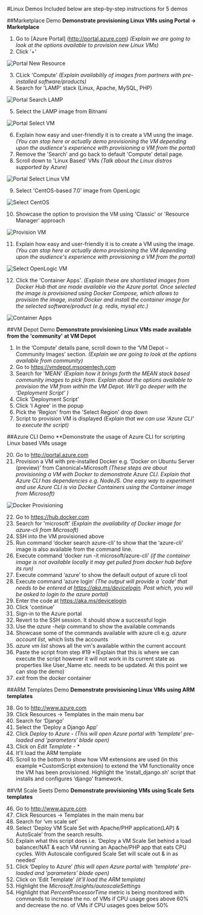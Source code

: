 #Linux Demos
Included below are step-by-step instructions for 5 demos

##Marketplace Demo
**Demonstrate provisioning Linux VMs using Portal -> Marketplace**

  1. Go to [Azure Portal] (http://portal.azure.com) *(Explain we are going to look at the options available to provision new Linux VMs)*
  2. Click '+' 

  ![Portal New Resource](media/image001.png)

  3. CLick 'Compute' *(Explain availabilily of images from partners with pre-installed software/products)*
  4. Search for 'LAMP' stack (Linux, Apache, MySQL, PHP)
 
  ![Portal Search LAMP](media/image003.png)
  
  5. Select the LAMP image from Bitnami
  
  ![Portal Select VM](media/image005.png)

  6. Explain how easy and user-friendly it is to create a VM usng the image. *(You can stop here or actually demo provisioning the VM depending upon the audience's experience with provisioning a VM from the portal)*
  7. Remove the 'Search' and go back to default 'Compute' detail page.
  8. Scroll down to 'Linux Based' VMs *(Talk about the Linux distros supported by Azure)*
   
  ![Portal Select Linux VM](media/image007.png)  

  9. Select 'CentOS-based 7.0' image from OpenLogic
   
  ![Select CentOS](media/image009.png) 

  10. Showcase the option to provision the VM using 'Classic' or 'Resource Manager' approach
  
  ![Provision VM](media/image011.png) 
  
  11. Explain how easy and user-friendly it is to create a VM using the image. *(You can stop here or actually demo provisioning the VM depending upon the audience's experience with provisioning a VM from the portal)*
  
  ![Select OpenLogic VM](media/image013.png)

  12. Click the 'Container Apps'. *(Explain these are shortlisted images from Docker Hub that are made available via the Azure portal. Once selected the image is provisioned using Docker Compose, which allows to provision the image, install Docker and install the container image for the selected software/product (e.g. redis, mysql etc.)*
  
  ![Container Apps](media/image015.png)

  ##VM Depot Demo
  **Demonstrate provisioning Linux VMs made available from the 'community' at VM Depot**
  
  1. In the ‘Compute’ details pane, scroll down to the ‘VM Depot – Community Images’ section. *(Explain we are going to look at the options available from community)*
  2. Go to https://vmdepot.msopentech.com
  3. Search for 'MEAN' *(Explain how it brings forth the MEAN stack based community images to pick from. Explain about the options available to provision the VM from within the VM Depot. We’ll go deeper with the ‘Deployment Script’ )*
  4. Click 'Deployment Script'
  5. Click 'I Agree' in the popup
  6. Pick the 'Region' from the 'Select Region' drop down
  7. Script to provision VM is displayed *(Explain that we can use 'Azure CLI' to execute the script)*


##Azure CLI Demo
**Demonstrate the usage of Azure CLI for scripting Linux based VMs usage

  20.	Go to http://portal.azure.com 
  21.	Provision a VM with pre-installed Docker e.g. ‘Docker on Ubuntu Server (preview)’ from Canonical+Microsoft *(These steps are about provisioning a VM with Docker to demonstrate Azure CLI. Explain that Azure CLI has dependencies e.g. NodeJS. One easy way to experiment and use Azure CLI is via Docker Containers using the Container image from Microsoft)*
  	
  ![Docker Provisioning](media/image029.jpg)

  22.	Go to https://hub.docker.com
  23.	Search for 'microsoft' *(Explain the availability of Docker image for azure-cli from Microsoft)*
  24.	SSH into the VM provisioned above
  25.	Run command ‘docker search azure-cli’ to show that the ‘azure-cli’ image is also available from the command line.
  26.	Execute command ‘docker run -it microsoft/azure-cli’ *(if the container image is not available locally it may get pulled from docker hub before its run)*
  27.	Execute command ‘azure’ to show the default output of azure cli tool
  28.	Execute command ‘azure login’ *(The output will provide a ‘code’ that needs to be entered at https://aka.ms/devicelogin. Post which, you will be asked to login to the azure portal)*
  29.	Enter the code at https://aka.ms/devicelogin
  30.	Click 'continue'
  31.	Sign-in to the Azure portal
  32.	Revert to the SSH session. It should show a successful login
  33.	Use the *azure -help* command to show the available commands
  34.	Showcase some of the commands available with azure cli e.g. *azure account list*, which lists the accounts
  35.	*azure vm list* shows all the vm's available within the current account
  36.	Paste the script from step #19 *(Explain that this is where we can execute the script however it will not work in its current state as properties like User_Name etc. needs to be updated. At this point we can stop the demo)
  37.	*exit* from the *docker* container
  

##ARM Templates Demo
**Demonstrate provisioning Linux VMs using ARM templates**

  38. Go to http://www.azure.com  
  39.	Click Resources -> Templates in the main menu bar 
  40.	Search for ‘Django’
  41.	Select the ‘Deploy a Django App’
  42.	Click *Deploy to Azure* - *(This will open Azure portal with 'template' pre-loaded and 'parameters' blade open)*
  43.	Click on *Edit Template* - *
  44.	It'll load the ARM template
  45.	Scroll to the bottom to show how VM extensions are used (in this example *CustomScript extension) to extend the VM functionality once the VM has been provisioned. Highlight the ‘install_django.sh’ script that installs and configures ‘django’ framework.

   ##VM Scale Seets Demo
   **Demonstrate provisioning VMs using Scale Sets templates**
   
  46.	Go to http://www.azure.com  
  47.	Click Resources -> Templates in the main menu bar
  48.	Search for ‘vm scale set’
  49.	Select ‘Deploy VM Scale Set with Apache/PHP application(LAP) & AutoScale’ from the search results.
  50.	Explain what this script does i.e. ‘Deploy a VM Scale Set behind a load balancer/NAT & each VM running an Apache/PHP app that eats CPU cycles. With Autoscale configured Scale Set will scale out & in as needed’
  51.	Click ‘Deploy to Azure’ *(this will open Azure portal with 'template' pre-loaded and 'parameters' blade open)*
  52.	Click on 'Edit Template' *(it'll load the ARM template)*
  53.	Highlight the *Microsoft.Insights/autoscaleSettings*
  54.	Highlight that *PercentProcessorTime* metric is being monitored with commands to increase the no. of VMs if CPU usage goes above 60% and decrease the no. of VMs if CPU usages goes below 50%


 



